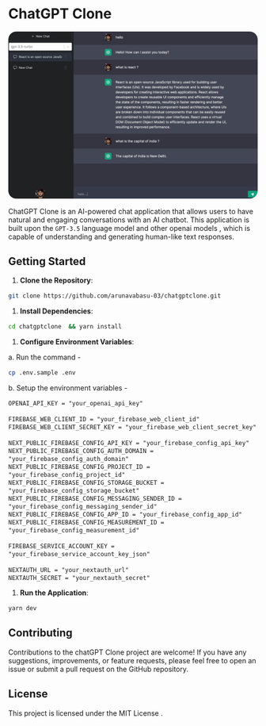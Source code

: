 # ChatGPT Clone 
<img src="./public/assets/app.png" alt="chatGPT Clone" style="border-radius: 16px;" />


ChatGPT Clone is an AI-powered chat application that allows users to have natural and engaging conversations with an AI chatbot. This application is built upon the `GPT-3.5` language model and other openai models , which is capable of understanding and generating human-like text responses.

## Getting Started 

1. **Clone the Repository**: 
```bash 
git clone https://github.com/arunavabasu-03/chatgptclone.git
```

1. **Install Dependencies**: 

```bash 
cd chatgptclone  && yarn install
```

1. **Configure Environment Variables**: 
   
a. Run the command -  
```bash 
cp .env.sample .env
```
b. Setup the environment variables - 
```
OPENAI_API_KEY = "your_openai_api_key"

FIREBASE_WEB_CLIENT_ID = "your_firebase_web_client_id"
FIREBASE_WEB_CLIENT_SECRET_KEY = "your_firebase_web_client_secret_key"

NEXT_PUBLIC_FIREBASE_CONFIG_API_KEY = "your_firebase_config_api_key"
NEXT_PUBLIC_FIREBASE_CONFIG_AUTH_DOMAIN = "your_firebase_config_auth_domain"
NEXT_PUBLIC_FIREBASE_CONFIG_PROJECT_ID = "your_firebase_config_project_id"
NEXT_PUBLIC_FIREBASE_CONFIG_STORAGE_BUCKET = "your_firebase_config_storage_bucket"
NEXT_PUBLIC_FIREBASE_CONFIG_MESSAGING_SENDER_ID = "your_firebase_config_messaging_sender_id"
NEXT_PUBLIC_FIREBASE_CONFIG_APP_ID = "your_firebase_config_app_id"
NEXT_PUBLIC_FIREBASE_CONFIG_MEASUREMENT_ID = "your_firebase_config_measurement_id"

FIREBASE_SERVICE_ACCOUNT_KEY = "your_firebase_service_account_key_json"

NEXTAUTH_URL = "your_nextauth_url"
NEXTAUTH_SECRET = "your_nextauth_secret"

```

1. **Run the Application**: 

```bash
yarn dev
```

## Contributing

Contributions to the chatGPT Clone  project are welcome! If you have any suggestions, improvements, or feature requests, please feel free to open an issue or submit a pull request on the GitHub repository.


## License

This project is licensed under the MIT License .
